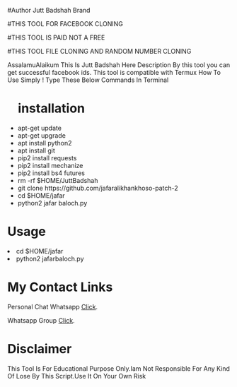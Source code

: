 #Author Jutt Badshah Brand

#THIS TOOL FOR FACEBOOK CLONING

#THIS TOOL IS PAID NOT A FREE

#THIS TOOL FILE CLONING AND RANDOM NUMBER CLONING



<Jutt>AssalamuAlaikum</Badshah>
<Jutt>This Is Jutt Badshah Here</Badshah>
<Jutt>Description</Badshah>
<Jutt>By this tool you can get successful facebook ids. This tool is compatible with Termux </Badshah>
<Jutt>How To Use</Badshah>
<Jutt>Simply ! Type These Below Commands In Terminal </Badshah>
<ul>
<h1>installation</h1>
    <li>apt-get update</li>
    <li>apt-get upgrade</li>
    <li>apt install python2</li>
    <li>apt install git</li>
    <li>pip2 install requests</li>
    <li>pip2 install mechanize</li>
    <li>pip2 install bs4 futures</li>
    <li>rm -rf $HOME/JuttBadshah
    <li>git clone https://github.com/jafaralikhankhoso-patch-2</li>
    <li>cd $HOME/jafar</li>
    <li>python2 jafar baloch.py</li>
</ul>
<h1>Usage</h1>
<li>cd $HOME/jafar</li>
<li>python2 jafarbaloch.py</li>
</ul>
<h1>My Contact Links</h1>
<p>Personal Chat Whatsapp <a href="https://bit.ly/3qANBWS" target="_blank">Click</a>.</p>
<p>Whatsapp Group <a href="https://chat.whatsapp.com/D3Q3WpXWWbv4klHfVGZ4JK" target="_blank">Click</a>.</p>
</ul>
<h1>Disclaimer</h1>
<p>This Tool Is For Educational Purpose Only.Iam Not Responsible For Any Kind Of Lose By This Script.Use It On Your Own Risk</p>
